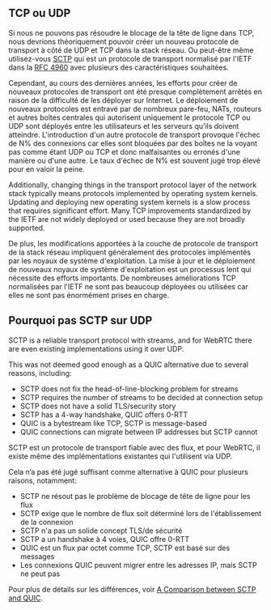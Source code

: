 ## TCP ou UDP

Si nous ne pouvons pas résoudre le blocage de la tête de ligne dans TCP, nous
devrions théoriquement pouvoir créer un nouveau protocole de transport à côté de
UDP et TCP dans la stack réseau. Ou peut-être même utilisez-vous
[SCTP](https://en.wikipedia.org/wiki/Stream_Control_Transmission_Protocol) qui est
un protocole de transport normalisé par l'IETF dans la [RFC
4960](https://tools.ietf.org/html/rfc4960) avec plusieurs des caractéristiques
souhaitées.

Cependant, au cours des dernières années, les efforts pour créer de nouveaux
protocoles de transport ont été presque complètement arrêtés en raison de la
difficulté de les déployer sur Internet. Le déploiement de nouveaux protocoles est
entravé par de nombreux pare-feu, NATs, routeurs et autres boîtes centrales qui
autorisent uniquement le protocole TCP ou UDP sont déployés entre les utilisateurs
et les serveurs qu’ils doivent atteindre. L'introduction d'un autre protocole de
transport provoque l'échec de N% des connexions car elles sont bloquées par des
boîtes ne la voyant pas comme étant UDP ou TCP et donc malfaisantes ou erronés
d'une manière ou d'une autre. Le taux d'échec de N% est souvent jugé trop élevé
pour en valoir la peine.

Additionally, changing things in the transport protocol layer of the network
stack typically means protocols implemented by operating system kernels.
Updating and deploying new operating system kernels is a slow process that
requires significant effort. Many TCP improvements standardized by the IETF
are not widely deployed or used because they are not broadly supported.

De plus, les modifications apportées à la couche de protocole de transport de la
stack réseau impliquent généralement des protocoles implémentés par les noyaux de
système d'exploitation. La mise à jour et le déploiement de nouveaux noyaux de
système d'exploitation est un processus lent qui nécessite des efforts importants.
De nombreuses améliorations TCP normalisées par l'IETF ne sont pas beaucoup
déployées ou utilisées car elles ne sont pas énormément prises en charge.

## Pourquoi pas SCTP sur UDP

SCTP is a reliable transport protocol with streams, and for WebRTC there are
even existing implementations using it over UDP.

This was not deemed good enough as a QUIC alternative due to several reasons,
including:

 - SCTP does not fix the head-of-line-blocking problem for streams
 - SCTP requires the number of streams to be decided at connection setup
 - SCTP does not have a solid TLS/security story
 - SCTP has a 4-way handshake, QUIC offers 0-RTT
 - QUIC is a bytestream like TCP, SCTP is message-based
 - QUIC connections can migrate between IP addresses but SCTP cannot

SCTP est un protocole de transport fiable avec des flux, et pour WebRTC, il existe
même des implémentations existantes qui l'utilisent via UDP.

Cela n’a pas été jugé suffisant comme alternative à QUIC pour plusieurs raisons,
notamment:

 - SCTP ne résout pas le problème de blocage de tête de ligne pour les flux
 - SCTP exige que le nombre de flux soit déterminé lors de l'établissement de la
   connexion
 - SCTP n'a pas un solide concept TLS/de sécurité
 - SCTP a un handshake à 4 voies, QUIC offre 0-RTT
 - QUIC est un flux par octet comme TCP, SCTP est basé sur des messages
 - Les connexions QUIC peuvent migrer entre les adresses IP, mais SCTP ne peut pas

Pour plus de détails sur les différences, voir [A Comparison between SCTP and
QUIC](https://tools.ietf.org/html/draft-joseph-quic-comparison-quic-sctp-00).
